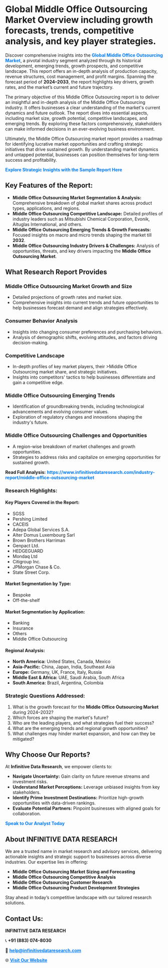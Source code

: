 <h1>Global Middle Office Outsourcing Market Overview including growth forecasts, trends, competitive analysis, and key player strategies.</h1>
<p>
Discover comprehensive insights into the 
<a href="https://www.infinitivedataresearch.com/industry-report/middle-office-outsourcing-market" rel="dofollow" style="color: #007BFF; text-decoration: none;"><strong>Global Middle Office Outsourcing Market</strong></a>, a pivotal industry segment analyzed through its historical development, emerging trends, growth prospects, and competitive landscape. This report offers an in-depth analysis of production capacity, revenue structures, cost management, and profit margins. Spanning the forecast period of <strong>2024–2033</strong>, the report highlights key drivers, growth rates, and the market’s current and future trajectory.
</p>
<p>
The primary objective of this Middle Office Outsourcing report is to deliver an insightful and in-depth analysis of the Middle Office Outsourcing industry. It offers businesses a clear understanding of the market's current dynamics and future outlook. The report dives into essential aspects, including market size, growth potential, competitive landscapes, and emerging trends. By exploring these factors comprehensively, stakeholders can make informed decisions in an ever-evolving business environment.
</p>
<p>
Ultimately, the Middle Office Outsourcing market report provides a roadmap for identifying lucrative market opportunities and crafting strategic initiatives that drive sustained growth. By understanding market dynamics and untapped potential, businesses can position themselves for long-term success and profitability.
</p>
<p>
<a href="https://www.infinitivedataresearch.com/request-sample/reportId=102112" style="color: #007BFF; text-decoration: none;"><strong>Explore Strategic Insights with the Sample Report Here</strong></a>
</p>

<h2>Key Features of the Report:</h2>
<ul>
<li><strong>Middle Office Outsourcing Market Segmentation & Analysis:</strong> Comprehensive breakdown of global market shares across product types, applications, and regions.</li>
<li><strong>Middle Office Outsourcing Competitive Landscape:</strong> Detailed profiles of industry leaders such as Mitsubishi Chemical Corporation, Evonik, Altuglas International, and others.</li>
<li><strong>Middle Office Outsourcing Emerging Trends & Growth Forecasts:</strong> Focused insights on macro and micro trends shaping the market till <strong>2032</strong>.</li>
<li><strong>Middle Office Outsourcing Industry Drivers & Challenges:</strong> Analysis of opportunities, threats, and key drivers impacting the <strong>Middle Office Outsourcing Market</strong>.</li>
</ul>

<h2>What Research Report Provides</h2>
<h3>Middle Office Outsourcing Market Growth and Size</h3>
<ul>
<li>Detailed projections of growth rates and market size.</li>
<li>Comprehensive insights into current trends and future opportunities to help businesses forecast demand and align strategies effectively.</li>
</ul>

<h3>Consumer Behavior Analysis</h3>
<ul>
<li>Insights into changing consumer preferences and purchasing behaviors.</li>
<li>Analysis of demographic shifts, evolving attitudes, and factors driving decision-making.</li>
</ul>

<h3>Competitive Landscape</h3>
<ul>
<li>In-depth profiles of key market players, their >Middle Office Outsourcing market share, and strategic initiatives.</li>
<li>Insights into competitors' tactics to help businesses differentiate and gain a competitive edge.</li>
</ul>

<h3>Middle Office Outsourcing Emerging Trends</h3>
<ul>
<li>Identification of groundbreaking trends, including technological advancements and evolving consumer values.</li>
<li>Exploration of regulatory changes and innovations shaping the industry's future.</li>
</ul>

<h3>Middle Office Outsourcing Challenges and Opportunities</h3>
<ul>
<li>A region-wise breakdown of market challenges and growth opportunities.</li>
<li>Strategies to address risks and capitalize on emerging opportunities for sustained growth.</li>
</ul>
<p><strong>Read Full Analysis:</strong> <a href="https://www.infinitivedataresearch.com/industry-report/middle-office-outsourcing-market" rel="dofollow" style="color: #007BFF; text-decoration: none;"><strong>https://www.infinitivedataresearch.com/industry-report/middle-office-outsourcing-market</strong></a></p>
<h3>Research Highlights:</h3>
<h4>Key Players Covered in the Report:</h4>
<ul><li>SGSS</li><li>Pershing Limited</li><li>CACEIS</li><li>Adepa Global Services S.A.</li><li>Alter Domus Luxembourg Sarl</li><li>Brown Brothers Harriman</li><li>Genpact Ltd.</li><li>HEDGEGUARD</li><li>Mondaq Ltd</li><li>Citigroup Inc.</li><li>JPMorgan Chase &amp; Co.</li><li>State Street Corp.</li></ul>
<h4>Market Segmentation by Type:</h4>
<ul><li>Bespoke</li><li>Off-the-shelf</li></ul>
<h4>Market Segmentation by Application:</h4>
<ul><li>Banking</li><li>Insurance</li><li>Others</li><li>Middle Office Outsourcing</li></ul>

<h4>Regional Analysis:</h4>
<ul>
<li><strong>North America:</strong> United States, Canada, Mexico</li>
<li><strong>Asia-Pacific:</strong> China, Japan, India, Southeast Asia</li>
<li><strong>Europe:</strong> Germany, UK, France, Italy, Russia</li>
<li><strong>Middle East & Africa:</strong> UAE, Saudi Arabia, South Africa</li>
<li><strong>South America:</strong> Brazil, Argentina, Colombia</li>
</ul>

<h3>Strategic Questions Addressed:</h3>
<ol>
<li>What is the growth forecast for the <strong>Middle Office Outsourcing Market</strong> during 2024–2032?</li>
<li>Which forces are shaping the market's future?</li>
<li>Who are the leading players, and what strategies fuel their success?</li>
<li>What are the emerging trends and regional growth opportunities?</li>
<li>What challenges may hinder market expansion, and how can they be mitigated?</li>
</ol>

<h2>Why Choose Our Reports?</h2>
<p>At <strong>Infinitive Data Research</strong>, we empower clients to:</p>
<ul>
<li><strong>Navigate Uncertainty:</strong> Gain clarity on future revenue streams and investment risks.</li>
<li><strong>Understand Market Perceptions:</strong> Leverage unbiased insights from key stakeholders.</li>
<li><strong>Identify Prime Investment Destinations:</strong> Prioritize high-growth opportunities with data-driven rankings.</li>
<li><strong>Evaluate Potential Partners:</strong> Pinpoint businesses with aligned goals for collaboration.</li>
</ul>
<p><a href="https://www.infinitivedataresearch.com/industry-report/middle-office-outsourcing-market" rel="dofollow" style="color: #007BFF; text-decoration: none;"><strong>Speak to Our Analyst Today</strong></a></p>

<h2>About INFINITIVE DATA RESEARCH</h2>
<p>We are a trusted name in market research and advisory services, delivering actionable insights and strategic support to businesses across diverse industries. Our expertise lies in offering:</p>
<ul>
<li><strong>Middle Office Outsourcing Market Sizing and Forecasting</strong></li>
<li><strong>Middle Office Outsourcing Competitive Analysis</strong></li>
<li><strong>Middle Office Outsourcing Customer Research</strong></li>
<li><strong>Middle Office Outsourcing Product Development Strategies</strong></li>
</ul>
<p>Stay ahead in today’s competitive landscape with our tailored research solutions.</p>

<h2>Contact Us:</h2>
<p><strong>INFINITIVE DATA RESEARCH</strong></p>
<p>📞 <strong>+91 (883) 074-8030</strong></p>
<p>📧 <strong><a href="mailto:help@infinitivedataresearch.com" style="color: #007BFF;">help@infinitivedataresearch.com</a></strong></p>
<p>🌐 <strong><a href="https://www.infinitivedataresearch.com" rel="dofollow" style="color: #007BFF;">Visit Our Website</a></strong></p>
